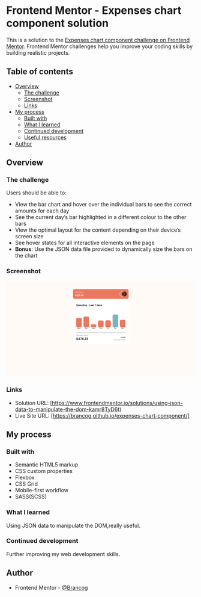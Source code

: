 # Frontend Mentor - Expenses chart component solution

This is a solution to the [Expenses chart component challenge on Frontend Mentor](https://www.frontendmentor.io/challenges/expenses-chart-component-e7yJBUdjwt). Frontend Mentor challenges help you improve your coding skills by building realistic projects. 

## Table of contents

- [Overview](#overview)
  - [The challenge](#the-challenge)
  - [Screenshot](#screenshot)
  - [Links](#links)
- [My process](#my-process)
  - [Built with](#built-with)
  - [What I learned](#what-i-learned)
  - [Continued development](#continued-development)
  - [Useful resources](#useful-resources)
- [Author](#author)

## Overview

### The challenge

Users should be able to:

- View the bar chart and hover over the individual bars to see the correct amounts for each day
- See the current day’s bar highlighted in a different colour to the other bars
- View the optimal layout for the content depending on their device’s screen size
- See hover states for all interactive elements on the page
- **Bonus**: Use the JSON data file provided to dynamically size the bars on the chart

### Screenshot

![](expenses-chart-component-screenshot.png)


### Links

- Solution URL: [https://www.frontendmentor.io/solutions/using-json-data-to-manipulate-the-dom-kamr8TyD6t)
- Live Site URL: [https://brancog.github.io/expenses-chart-component/]

## My process

### Built with

- Semantic HTML5 markup
- CSS custom properties
- Flexbox
- CSS Grid
- Mobile-first workflow
- SASS(SCSS)

### What I learned

Using JSON data to manipulate the DOM,really useful.

### Continued development

Further improving my web development skills.

## Author

- Frontend Mentor - [@Brancog](https://www.frontendmentor.io/profile/Brancog)
